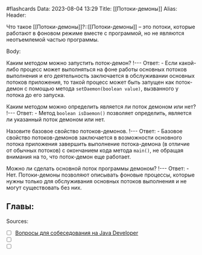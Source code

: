 #flashcards
Data: 2023-08-04 13:29
Title: [[Потоки-демоны]]
Alias:
Header:

Что такое [[Потоки-демоны]]?::[[Потоки-демоны]] – это потоки, которые работают в фоновом режиме вместе с программой, но не являются неотъемлемой частью программы.
<!--SR:!2023-11-03,10,710-->


Body:



Каким методом можно запустить поток-демон?
!---
Ответ:
	- Если какой-либо процесс может выполняться на фоне работы основных потоков выполнения и его деятельность заключается в обслуживании основных потоков приложения, то такой процесс может быть запущен как поток-демон с помощью метода `setDaemon(boolean value)`, вызванного у потока до его запуска.
<!--SR:!2023-11-03,10,383-->



Каким методом можно определить является ли поток демоном или нет?
!---
Ответ:
	- Метод `boolean isDaemon()` позволяет определить, является ли указанный поток демоном или нет.
<!--SR:!2023-11-03,10,463-->


Назовите базовое свойство потоков-демонов.
!---
Ответ:
	- Базовое свойство потоков-демонов заключается в возможности основного потока приложения завершить выполнение потока-демона (в отличие от обычных потоков) с окончанием кода метода `main()`, не обращая внимания на то, что поток-демон еще работает.
<!--SR:!2023-11-05,10,270-->


Можно ли сделать основной поток программы демоном?
!---
Ответ:
	- Нет. Потоки-демоны позволяют описывать фоновые процессы, которые нужны только для обслуживания основных потоков выполнения и не могут существовать без них.
<!--SR:!2023-11-03,10,423-->




Главы:
-


Sources:
- [ ] [Вопросы для собеседования на Java Developer](https://github.com/enhorse/java-interview/blob/master/README.md#%D0%9E%D0%9E%D0%9F)
- [ ] []()
- [ ] []()
